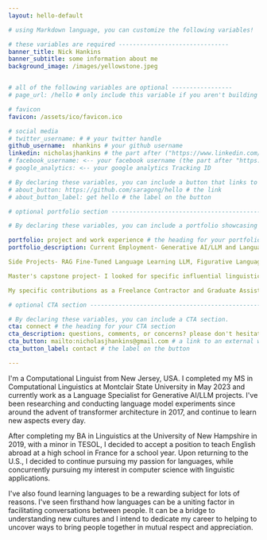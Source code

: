 ```yaml
---
layout: hello-default

# using Markdown language, you can customize the following variables!

# these variables are required -------------------------------
banner_title: Nick Hankins
banner_subtitle: some information about me
background_image: /images/yellowstone.jpeg


# all of the following variables are optional -----------------
# page_url: /hello # only include this variable if you aren't building the page to your primary domain 

# favicon
favicon: /assets/ico/favicon.ico

# social media
# twitter_username: # # your twitter handle
github_username:  nhankins # your github username
linkedin: nicholasjhankins # the part after ("https://www.linkedin.com/in/...")
# facebook_username: <-- your facebook username (the part after "https://www.facebook.com/...")
# google_analytics: <-- your google analytics Tracking ID

# By declaring these variables, you can include a button that links to an external website or to media.
# about_button: https://github.com/saragong/hello # the link
# about_button_label: get hello # the label on the button

# optional portfolio section ------------------------------------------

# By declaring these variables, you can include a portfolio showcasing your work and organize your portfolio's items into a custom layout, all without adding any CSS. In addition, you must 1) create an HTML file in the_includes folder for each project with the text you'd like to display, and 2) create a YAML file in the _data folder describing the order in which each project should be shown and categorized. See `/includes/example.html` and `/_data/work.yml` for examples.

portfolio: project and work experience # the heading for your portfolio and title of your YAML file
portfolio_description: Current Employment- Generative AI/LLM and Language Specialist at Innodata, Inc.

Side Projects- RAG Fine-Tuned Language Learning LLM, Figurative Language Classification, Legal Data Summarization, Jeopardy LLM, among others. Please feel free to follow my Github link at the bottom of this webpage for my growing portfolio of projects.

Master's capstone project- I looked for specific influential linguistic features by analyzing the cross-lingual transfer of contextualized word embeddings with mBERT. The code and paper was presented, completed, and uploaded on my Github at the end of my last semester of graduate school in May 2023. 

My specific contributions as a Freelance Contractor and Graduate Assistant have included annotation, creation, and evaluation of English data for downstream ML tasks. In addition, I created 15+ lesson plans and tutoring session for teaching introductory and advanced Python classes for NLP applications. # a description to be desplayed below the heading and above the content

# optional CTA section --------------------------------------------------

# By declaring these variables, you can include a CTA section.
cta: connect # the heading for your CTA section
cta_description: questions, comments, or concerns? please don't hesitate to reach out. # a description to be desplayed below the heading and above the content
cta_button: mailto:nicholasjhankins@gmail.com # a link to an external website or to media
cta_button_label: contact # the label on the button

---			
```

[//]: # (write a bit about yourself here)

I'm a Computational Linguist from New Jersey, USA. I completed my MS in Computational Linguistics at Montclair State University in May 2023 and currently work as a Language Specialist for Generative AI/LLM projects. I've been researching and conducting language model experiments since around the advent of transformer architecture in 2017, and continue to learn new aspects every day.

After completing my BA in Linguistics at the University of New Hampshire in 2019, with a minor in TESOL, I decided to accept a position to teach English abroad at a high school in France for a school year.  Upon returning to the U.S., I decided to continue pursuing my passion for languages, while concurrently pursuing my interest in computer science with linguistic applications.

I've also found learning languages to be a rewarding subject for lots of reasons. I've seen firsthand how languages can be a uniting factor in facilitating conversations between people. It can be a bridge to understanding new cultures and I intend to dedicate my career to helping to uncover ways to bring people together in mutual respect and appreciation.



